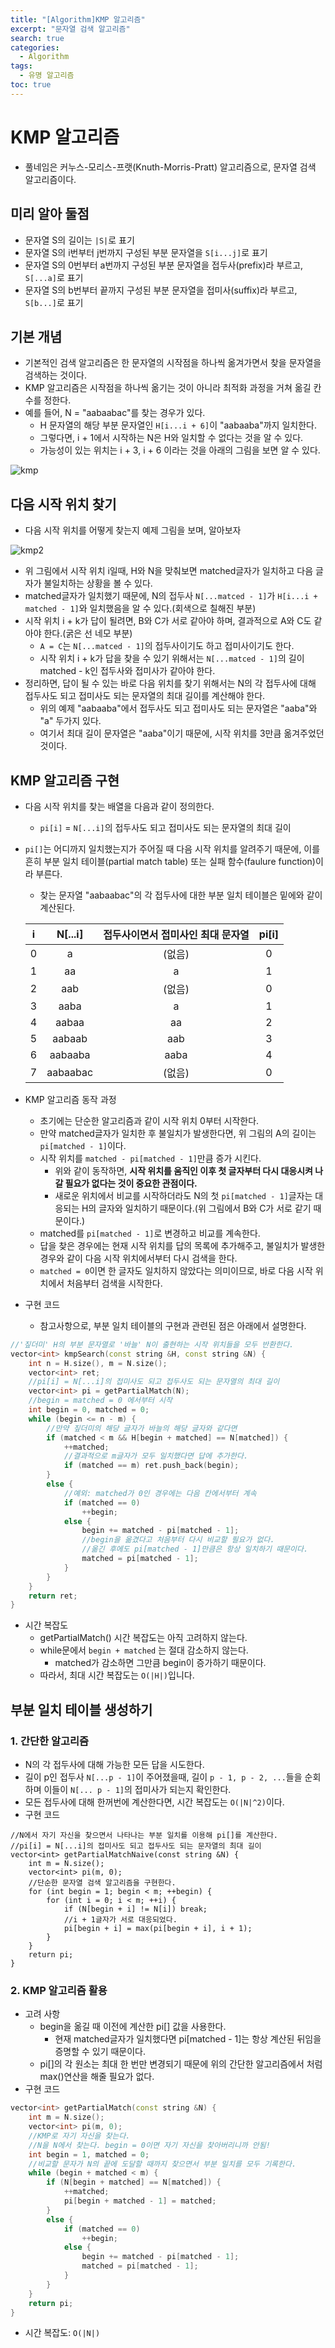 ```yaml
---
title: "[Algorithm]KMP 알고리즘"
excerpt: "문자열 검색 알고리즘"
search: true
categories:
  - Algorithm
tags:
  - 유명 알고리즘
toc: true
---
```


# KMP 알고리즘
- 풀네임은 커누스-모리스-프랫(Knuth-Morris-Pratt) 알고리즘으로, 문자열 검색 알고리즘이다.

## 미리 알아 둘점
- 문자열 S의 길이는 ```|S|```로 표기
- 문자열 S의 i번부터 j번까지 구성된 부분 문자열을 ```S[i...j]```로 표기
- 문자열 S의 0번부터 a번까지 구성된 부분 문자열을 접두사(prefix)라 부르고, ```S[...a]```로 표기
- 문자열 S의 b번부터 끝까지 구성된 부분 문자열을 접미사(suffix)라 부르고, ```S[b...]```로 표기

## 기본 개념
- 기본적인 검색 알고리즘은 한 문자열의 시작점을 하나씩 옮겨가면서 찾을 문자열을 검색하는 것이다.
- KMP 알고리즘은 시작점을 하나씩 옮기는 것이 아니라 최적화 과정을 거쳐 옮길 칸 수를 정한다.
- 예를 들어, N = "aabaabac"를 찾는 경우가 있다.
  - H 문자열의 해당 부분 문자열인 ```H[i...i + 6]```이 "aabaaba"까지 일치한다.
  - 그렇다면, i + 1에서 시작하는 N은 H와 일치할 수 없다는 것을 알 수 있다.
  - 가능성이 있는 위치는 i + 3, i + 6 이라는 것을 아래의 그림을 보면 알 수 있다.

![kmp](https://user-images.githubusercontent.com/34755287/46916211-69de1f00-cff2-11e8-816e-93fc2fe2346a.JPG)

## 다음 시작 위치 찾기
- 다음 시작 위치를 어떻게 찾는지 예제 그림을 보며, 알아보자

![kmp2](https://user-images.githubusercontent.com/34755287/46916212-6b0f4c00-cff2-11e8-92e4-2ff9a6c7885c.JPG)

- 위 그림에서 시작 위치 i일때, H와 N을 맞춰보면 matched글자가 일치하고 다음 글자가 불일치하는 상황을 볼 수 있다.
- matched글자가 일치했기 때문에, N의 접두사 ```N[...matced - 1]```가  ```H[i...i + matched - 1]```와 일치했음을 알 수 있다.(회색으로 칠해진 부분)
- 시작 위치 i + k가 답이 될려면, B와 C가 서로 같아야 하며, 결과적으로 A와 C도 같아야 한다.(굵은 선 네모 부분)
  - ```A = C```는 ```N[...matced - 1]```의 접두사이기도 하고 접미사이기도 한다.
  - 시작 위치 i + k가 답을 찾을 수 있기 위해서는 ```N[...matced - 1]```의 길이 matched - k인 접두사와 접미사가 같아야 한다.
- 정리하면, 답이 될 수 있는 바로 다음 위치를 찾기 위해서는 N의 각 접두사에 대해 접두사도 되고 접미사도 되는 문자열의 최대 길이를 계산해야 한다.
  - 위의 예제 "aabaaba"에서 접두사도 되고 접미사도 되는 문자열은 "aaba"와 "a" 두가지 있다.
  - 여기서 최대 길이 문자열은 "aaba"이기 때문에, 시작 위치를 3만큼 옮겨주었던 것이다.

## KMP 알고리즘 구현
- 다음 시작 위치를 찾는 배열을 다음과 같이 정의한다.
  - ```pi[i]``` = ```N[...i]```의 접두사도 되고 접미사도 되는 문자열의 최대 길이
- ```pi[]```는 어디까지 일치했는지가 주어질 때 다음 시작 위치를 알려주기 때문에, 이를 흔히 부분 일치 테이블(partial match table) 또는 실패 함수(faulure function)이라 부른다.
  - 찾는 문자열 "aabaabac"의 각 접두사에 대한 부분 일치 테이블은 밑에와 같이 계산된다.

  | i |  N[...i] | 접두사이면서 접미사인 최대 문자열 | pi[i] |
  |:-:|:--------:|:---------------------------------:|:-----:|
  | 0 |     a    |               (없음)              |   0   |
  | 1 |    aa    |                 a                 |   1   |
  | 2 |    aab   |               (없음)              |   0   |
  | 3 |   aaba   |                 a                 |   1   |
  | 4 |   aabaa  |                 aa                |   2   |
  | 5 |  aabaab  |                aab                |   3   |
  | 6 |  aabaaba |                aaba               |   4   |
  | 7 | aabaabac |               (없음)              |   0   |

- KMP 알고리즘 동작 과정
  - 초기에는 단순한 알고리즘과 같이 시작 위치 0부터 시작한다.
  - 만약 matched글자가 일치한 후 불일치가 발생한다면, 위 그림의 A의 길이는 ```pi[matched - 1]```이다.
  - 시작 위치를 ```matched - pi[matched - 1]```만큼 증가 시킨다.
    - 위와 같이 동작하면, **시작 위치를 움직인 이후 첫 글자부터 다시 대응시켜 나갈 필요가 없다는 것이 중요한 관점이다.**
    - 새로운 위치에서 비교를 시작하더라도 N의 첫 ```pi[matched - 1]```글자는 대응되는 H의 글자와 일치하기 때문이다.(위 그림에서 B와 C가 서로 같기 때문이다.)
  - matched를 ```pi[matched - 1]```로 변경하고 비교를 계속한다.
  - 답을 찾은 경우에는 현재 시작 위치를 답의 목록에 추가해주고, 불일치가 발생한 경우와 같이 다음 시작 위치에서부터 다시 검색을 한다.
  - ```matched = 0```이면 한 글자도 일치하지 않았다는 의미이므로, 바로 다음 시작 위치에서 처음부터 검색을 시작한다.
- 구현 코드
  - 참고사항으로, 부분 일치 테이블의 구현과 관련된 점은 아래에서 설명한다.

```cpp
//'짚더미' H의 부분 문자열로 '바늘' N이 출현하는 시작 위치들을 모두 반환한다.
vector<int> kmpSearch(const string &H, const string &N) {
	int n = H.size(), m = N.size();
	vector<int> ret;
	//pi[i] = N[...i]의 접미사도 되고 접두사도 되는 문자열의 최대 길이
	vector<int> pi = getPartialMatch(N);
	//begin = matched = 0 에서부터 시작
	int begin = 0, matched = 0;
	while (begin <= n - m) {
		//만약 짚더미의 해당 글자가 바늘의 해당 글자와 같다면
		if (matched < m && H[begin + matched] == N[matched]) {
			++matched;
			//결과적으로 m글자가 모두 일치했다면 답에 추가한다.
			if (matched == m) ret.push_back(begin);
		}
		else {
			//예외: matched가 0인 경우에는 다음 칸에서부터 계속
			if (matched == 0)
				++begin;
			else {
				begin += matched - pi[matched - 1];
				//begin을 옮겼다고 처음부터 다시 비교할 필요가 없다.
				//옮긴 후에도 pi[matched - 1]만큼은 항상 일치하기 때문이다.
				matched = pi[matched - 1];
			}
		}
	}
	return ret;
}
```
- 시간 복잡도
  - getPartialMatch() 시간 복잡도는 아직 고려하지 않는다.
  - while문에서 ```begin + matched``` 는 절대 감소하지 않는다.
    - matched가 감소하면 그만큼 begin이 증가하기 때문이다.
  - 따라서, 최대 시간 복잡도는 ```O(|H|)```입니다.

## 부분 일치 테이블 생성하기
### 1. 간단한 알고리즘
- N의 각 접두사에 대해 가능한 모든 답을 시도한다.
- 길이 p인 접두사 ```N[...p - 1]```이 주어졌을때, 길이 ```p - 1, p - 2, ...```들을 순회하며 이들이 ```N[... p - 1]```의 접미사가 되는지 확인한다.
- 모든 접두사에 대해 한꺼번에 계산한다면, 시간 복잡도는 ```O(|N|^2)```이다.
- 구현 코드
```
//N에서 자기 자신을 찾으면서 나타나는 부분 일치를 이용해 pi[]를 계산한다.
//pi[i] = N[...i]의 접미사도 되고 접두사도 되는 문자열의 최대 길이
vector<int> getPartialMatchNaive(const string &N) {
	int m = N.size();
	vector<int> pi(m, 0);
	//단순한 문자열 검색 알고리즘을 구현한다.
	for (int begin = 1; begin < m; ++begin) {
		for (int i = 0; i < m; ++i) {
			if (N[begin + i] != N[i]) break;
			//i + 1글자가 서로 대응되었다.
			pi[begin + i] = max(pi[begin + i], i + 1);
		}
	}
	return pi;
}
```

### 2. KMP 알고리즘 활용
- 고려 사항
  - begin을 옮길 때 이전에 계산한 pi[] 값을 사용한다.
    - 현재 matched글자가 일치했다면 pi[matched - 1]는 항상 계산된 뒤임을 증명할 수 있기 때문이다.
  - pi[]의 각 원소는 최대 한 번만 변경되기 때문에 위의 간단한 알고리즘에서 처럼 max()연산을 해줄 필요가 없다.
- 구현 코드

```cpp
vector<int> getPartialMatch(const string &N) {
	int m = N.size();
	vector<int> pi(m, 0);
	//KMP로 자기 자신을 찾는다.
	//N을 N에서 찾는다. begin = 0이면 자기 자신을 찾아버리니까 안됨!
	int begin = 1, matched = 0;
	//비교할 문자가 N의 끝에 도달할 때까지 찾으면서 부분 일치를 모두 기록한다.
	while (begin + matched < m) {
		if (N[begin + matched] == N[matched]) {
			++matched;
			pi[begin + matched - 1] = matched;
		}
		else {
			if (matched == 0)
				++begin;
			else {
				begin += matched - pi[matched - 1];
				matched = pi[matched - 1];
			}
		}
	}
	return pi;
}
```
- 시간 복잡도: ```O(|N|)```
